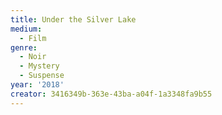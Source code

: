 ```yaml
---
title: Under the Silver Lake
medium:
  - Film
genre:
  - Noir
  - Mystery
  - Suspense
year: '2018'
creator: 3416349b-363e-43ba-a04f-1a3348fa9b55
---
```


